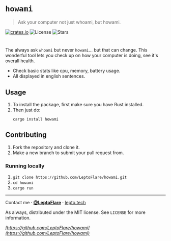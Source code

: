 # `howami`
> Ask your computer not just whoami, but howami.

[![crates.io][crates-shield]](https://crates.io/crates/howami)
![License][license-shield]
![Stars][stars-shield]
# <!-- ![Banner](banner.png) -->

The always ask `whoami` but never `howami`... but that can change. This wonderful tool lets you check up on how your computer is doing, see it's overall health.
- Check basic stats like cpu, memory, battery usage.
- All displayed in english sentences.

## Usage
1. To install the package, first make sure you have Rust installed.
2. Then just do:
    ```
    cargo install howami
    ```

## Contributing <!-- Using the source -->
1. Fork the repository and clone it.
2. Make a new branch to submit your pull request from.

### Running locally
1. `git clone https://github.com/LeptoFlare/howami.git`
2. `cd howami`
3. `cargo run`

---

Contact me · [**@LeptoFlare**](https://github.com/LeptoFlare) · [lepto.tech](https://lepto.tech)

As always, distributed under the MIT license. See `LICENSE` for more information.

_[https://github.com/LeptoFlare/howami](https://github.com/LeptoFlare/howami)_

<!-- markdown links & imgs -->
[crates-shield]: https://img.shields.io/crates/v/howami.svg
[stars-shield]: https://img.shields.io/github/stars/LeptoFlare/howami.svg?style=social
[license-shield]: https://img.shields.io/github/license/LeptoFlare/howami.svg?style=flat
